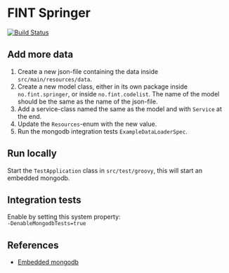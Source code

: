 # FINT Springer

[![Build Status](https://travis-ci.org/FINTprosjektet/fint-springer.svg?branch=master)](https://travis-ci.org/FINTprosjektet/fint-springer)

## Add more data

1. Create a new json-file containing the data inside `src/main/resources/data`.
2. Create a new model class, either in its own package inside `no.fint.springer`, or inside `no.fint.codelist`. The name of the model should be the same as the name of the json-file.
3. Add a service-class named the same as the model and with `Service` at the end.
4. Update the `Resources`-enum with the new value.
5. Run the mongodb integration tests `ExampleDataLoaderSpec`.

## Run locally

Start the `TestApplication` class in `src/test/groovy`, this will start an embedded mongodb.

## Integration tests

Enable by setting this system property:  
`-DenableMongodbTests=true`

## References

* [Embedded mongodb](https://docs.spring.io/spring-boot/docs/current/reference/html/boot-features-nosql.html#boot-features-mongo-embedded)